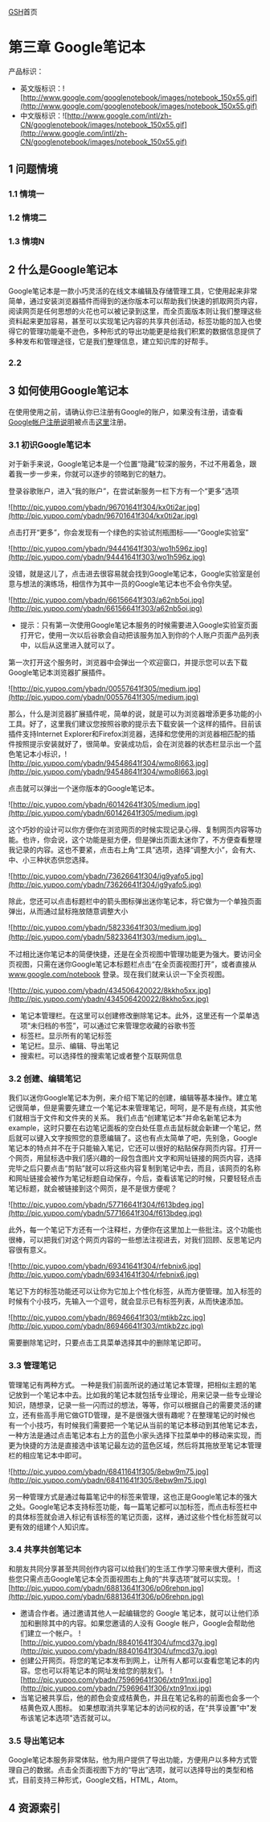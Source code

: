 [GSH](GSH.md)首页
# 第三章 Google笔记本 #
产品标识：
  * 英文版标识：![http://www.google.com/googlenotebook/images/notebook_150x55.gif](http://www.google.com/googlenotebook/images/notebook_150x55.gif)
  * 中文版标识：![http://www.google.com/intl/zh-CN/googlenotebook/images/notebook_150x55.gif](http://www.google.com/intl/zh-CN/googlenotebook/images/notebook_150x55.gif)
## 1 问题情境 ##

### 1.1 情境一 ###

### 1.2 情境二 ###

### 1.3 情境N ###

## 2 什么是Google笔记本 ##

Google笔记本是一款小巧灵活的在线文本编辑及存储管理工具，它使用起来非常简单，通过安装浏览器插件而得到的迷你版本可以帮助我们快速的抓取网页内容，阅读网页是任何思想的火花也可以被记录到这里，而全页面版本则让我们整理这些资料起来更加容易，甚至可以实现笔记内容的共享共创活动，标签功能的加入也使得它的管理功能毫不逊色，多种形式的导出功能更是给我们积累的数据信息提供了多种发布和管理途径，它是我们整理信息，建立知识库的好帮手。

### 2.2 ###

## 3 如何使用Google笔记本 ##

在使用使用之前，请确认你已注册有Google的账户，如果没有注册，请查看[Google帐户注册说明](GSHGoogleAccount.md)被点击[这里](http://mail.google.com/mail/signup)注册。

### 3.1 初识Google笔记本 ###

对于新手来说，Google笔记本是一个位置“隐藏”较深的服务，不过不用着急，跟着我一步一步来，你就可以逐步的领略到它的魅力。

登录谷歌账户，进入“我的账户”，在尝试新服务一栏下方有一个“更多”选项

![http://pic.yupoo.com/ybadn/96701641f304/kx0ti2ar.jpg](http://pic.yupoo.com/ybadn/96701641f304/kx0ti2ar.jpg)

点击打开“更多”，你会发现有一个绿色的实验试剂瓶图标——“Google实验室”

![http://pic.yupoo.com/ybadn/94441641f303/wo1h596z.jpg](http://pic.yupoo.com/ybadn/94441641f303/wo1h596z.jpg)

没错，就是这儿了，点击进去很容易就会找到Google笔记本，Google实验室是创意与想法的演练场，相信作为其中一员的Google笔记本也不会令你失望。

![http://pic.yupoo.com/ybadn/66156641f303/a62nb5oi.jpg](http://pic.yupoo.com/ybadn/66156641f303/a62nb5oi.jpg)

  * 提示：只有第一次使用Google笔记本服务的时候需要进入Google实验室页面打开它，使用一次以后谷歌会自动把该服务加入到你的个人账户页面产品列表中，以后从这里进入就可以了。

第一次打开这个服务时，浏览器中会弹出一个欢迎窗口，并提示您可以去下载Google笔记本浏览器扩展插件。

![http://pic.yupoo.com/ybadn/00557641f305/medium.jpg](http://pic.yupoo.com/ybadn/00557641f305/medium.jpg)

那么，什么是浏览器扩展插件呢，简单的说，就是可以为浏览器增添更多功能的小工具。好了，这里我们建议您按照谷歌的提示去下载安装一个这样的插件。目前该插件支持Internet Explorer和Firefox浏览器，选择和您使用的浏览器相匹配的插件按照提示安装就好了，很简单。安装成功后，会在浏览器的状态栏显示出一个蓝色笔记本小标识，![http://pic.yupoo.com/ybadn/94548641f304/wmo8l663.jpg](http://pic.yupoo.com/ybadn/94548641f304/wmo8l663.jpg)

点击就可以弹出一个迷你版本的Google笔记本。

![http://pic.yupoo.com/ybadn/60142641f305/medium.jpg](http://pic.yupoo.com/ybadn/60142641f305/medium.jpg)

这个巧妙的设计可以你方便你在浏览网页的时候实现记录心得、复制网页内容等功能。也许，你会说，这个功能是挺方便，但是弹出页面太迷你了，不方便查看整理我记录的内容。这也不要紧，点击右上角“工具”选项，选择“调整大小”，会有大、中、小三种状态供您选择。

![http://pic.yupoo.com/ybadn/73626641f304/ig9yafo5.jpg](http://pic.yupoo.com/ybadn/73626641f304/ig9yafo5.jpg)

除此，您还可以点击标题栏中的箭头图标弹出迷你笔记本，将它做为一个单独页面弹出，从而通过鼠标拖放随意调整大小

![http://pic.yupoo.com/ybadn/58233641f303/medium.jpg](http://pic.yupoo.com/ybadn/58233641f303/medium.jpg)。

不过相比迷你笔记本的简便快捷，还是在全页视图中管理功能更为强大。要访问全页视图，只需在迷你Google笔记本标题栏点击“在全页面视图打开”，或者直接从 www.google.com/notebook 登录。现在我们就来认识一下全页视图。


![http://pic.yupoo.com/ybadn/434506420022/8kkho5xx.jpg](http://pic.yupoo.com/ybadn/434506420022/8kkho5xx.jpg)

  * 笔记本管理栏。在这里可以创建修改删除笔记本。此外，这里还有一个菜单选项“未归档的书签”，可以通过它来管理您收藏的谷歌书签
  * 标签栏。显示所有的笔记标签
  * 笔记栏。显示、编辑、导出笔记
  * 搜索栏。可以选择性的搜索笔记或者整个互联网信息


### 3.2 创建、编辑笔记 ###

我们以迷你Google笔记本为例，来介绍下笔记的创建，编辑等基本操作。建立笔记很简单，但是需要先建立一个笔记本来管理笔记，呵呵，是不是有点绕，其实他们就相当于文件和文件夹的关系。
我们点击“创建笔记本”并命名新笔记本为 example，这时只要在右边笔记面板的空白处任意点击鼠标就会新建一个笔记，然后就可以键入文字按照您的意愿编辑了。这也有点太简单了吧，先别急，Google笔记本的特点并不在于只能输入笔记，它还可以很好的粘贴保存网页内容。打开一个网页，用鼠标选中我们感兴趣的一段包含图片文字和网址链接的网页内容，选择完毕之后只要点击“剪贴”就可以将这些内容复制到笔记中去，而且，该网页的名称和网址链接会被作为笔记标题自动保存，今后，查看该笔记的时候，只要轻轻点击笔记标题，就会被链接到这个网页，是不是很方便呢？

![http://pic.yupoo.com/ybadn/57716641f304/f613bdeg.jpg](http://pic.yupoo.com/ybadn/57716641f304/f613bdeg.jpg)

此外，每一个笔记下方还有一个注释栏，方便你在这里加上一些批注。这个功能也很棒，可以把我们对这个网页内容的一些想法注视进去，对我们回顾、反思笔记内容很有意义。

![http://pic.yupoo.com/ybadn/69341641f304/rfebnix6.jpg](http://pic.yupoo.com/ybadn/69341641f304/rfebnix6.jpg)

笔记下方的标签功能还可以让你为它加上个性化标签，从而方便管理。加入标签的时候有个小技巧，先输入一个逗号，就会显示已有标签列表，从而快速添加。

![http://pic.yupoo.com/ybadn/86946641f303/mtikb2zc.jpg](http://pic.yupoo.com/ybadn/86946641f303/mtikb2zc.jpg)

需要删除笔记时，只要点击工具菜单选择其中的删除笔记即可。

### 3.3 管理笔记 ###

管理笔记有两种方式。
一种是我们前面所说的通过笔记本管理，把相似主题的笔记放到一个笔记本中去。比如我的笔记本就包括专业理论，用来记录一些专业理论知识，随想录，记录一些一闪而过的想法，等等，你可以根据自己的需要灵活的建立，还有些高手用它做GTD管理，是不是很强大很有趣呢？在整理笔记的时候也有一个小技巧，有时候我们需要把一个笔记从当前的笔记本移动到其他笔记本去，一种方法是通过点击笔记本右上方的蓝色小家头选择下拉菜单中的移动来实现，而更为快捷的方法是直接选中该笔记最左边的蓝色区域，然后将其拖放至笔记本管理栏的相应笔记本中即可。


![http://pic.yupoo.com/ybadn/68411641f305/8ebw9m75.jpg](http://pic.yupoo.com/ybadn/68411641f305/8ebw9m75.jpg)

另一种管理方式是通过每篇笔记中的标签来管理，这也正是Google笔记本的强大之处。Google笔记本支持标签功能，每一篇笔记都可以加标签，而点击标签栏中的具体标签就会进入标记有该标签的笔记页面，这样，通过这些个性化标签就可以更有效的组建个人知识库。

### 3.4 共享共创笔记本 ###

和朋友共同分享甚至共同创作内容可以给我们的生活工作学习带来很大便利，而这些您只需点击Google笔记本全页面视图右上角的“共享选项”就可以实现。
![http://pic.yupoo.com/ybadn/68813641f306/p06rehpn.jpg](http://pic.yupoo.com/ybadn/68813641f306/p06rehpn.jpg)
  * 邀请合作者。通过邀请其他人一起编辑您的 Google 笔记本，就可以让他们添加和删除其中的内容。如果您邀请的人没有 Google 帐户，Google会帮助他们建立一个帐户。
![http://pic.yupoo.com/ybadn/88401641f304/ufmcd37g.jpg](http://pic.yupoo.com/ybadn/88401641f304/ufmcd37g.jpg)
  * 创建公开网页。将您的笔记本发布到网上，让所有人都可以查看您笔记本的内容。您也可以将笔记本的网址发给您的朋友们。
![http://pic.yupoo.com/ybadn/75969641f306/xtn91nxi.jpg](http://pic.yupoo.com/ybadn/75969641f306/xtn91nxi.jpg)
  * 当笔记被共享后，他的颜色会变成桔黄色，并且在笔记名称的前面也会多一个桔黄色双人图标。
如果想取消共享笔记本的访问权的话，在“共享设置”中"发布该笔记本选项"选否就可以。

### 3.5 导出笔记本 ###

Google笔记本服务非常体贴，他为用户提供了导出功能，方便用户以多种方式管理自己的数据。点击全页面视图下方的“导出”选项，就可以选择导出的类型和格式，目前支持三种形式，Google文档，HTML，Atom。



## 4 资源索引 ##